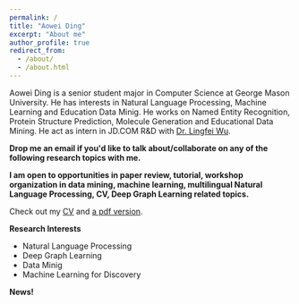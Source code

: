 ```yaml
---
permalink: /
title: "Aowei Ding"
excerpt: "About me"
author_profile: true
redirect_from: 
  - /about/
  - /about.html
---
```


Aowei Ding is a senior student major in  Computer Science at George Mason University. He has interests in Natural Language Processing, Machine Learning and Education Data Minig. He works on Named Entity Recognition, Protein Structure Prediction, Molecule Generation and Educational Data Mining. He act as intern in JD.COM R&D with [Dr. Lingfei Wu](https://sites.google.com/a/email.wm.edu/teddy-lfwu/).

**Drop me an email if you'd like to talk about/collaborate on any of the following research topics with me.**

**I am open to opportunities in paper review, tutorial, workshop organization in data mining, machine learning, multilingual Natural Language Processing, CV, Deep Graph Learning related topics.**

Check out my [CV]()
and [a pdf version]().




**Research Interests**
  * Natural Language Processing
  * Deep Graph Learning
  * Data Minig 
  * Machine Learning for Discovery 


**News!**

